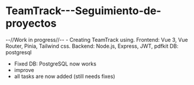 # TeamTrack---Seguimiento-de-proyectos
--//Work in progress//-- - Creating TeamTrack using. Frontend: Vue 3, Vue Router, Pinia, Tailwind css. Backend: Node.js, Express, JWT, pdfkit DB: postgresql
- Fixed DB: PostgreSQL now works
- improve
- all tasks are now added (still needs fixes)

